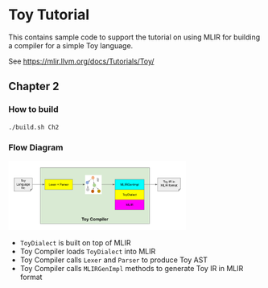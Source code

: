 # Toy Tutorial

This contains sample code to support the tutorial on using MLIR for
building a compiler for a simple Toy language.

See https://mlir.llvm.org/docs/Tutorials/Toy/

## Chapter 2
### How to build
```Bash
./build.sh Ch2
```

### Flow Diagram
<img src="./Ch2/images/toy.png" width="70%" alt="Toy MLIR Flow Diagram" />

- `ToyDialect` is built on top of MLIR
- Toy Compiler loads `ToyDialect` into MLIR
- Toy Compiler calls `Lexer` and `Parser` to produce Toy AST
- Toy Compiler calls `MLIRGenImpl` methods to generate Toy IR in MLIR format